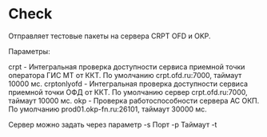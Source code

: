 # Check

Отправляет тестовые пакеты на сервера CRPT OFD и OKP.

Параметры:

crpt - Интегральная проверка доступности сервиса приемной точки оператора ГИС МТ от ККТ. По умолчанию crpt.ofd.ru:7000, таймаут 10000 мс.
crptonlyofd - Интегральная проверка доступности сервиса приемной точки ОФД от ККТ. По умолчанию сервер crpt.ofd.ru:7000, таймаут 10000 мс.
okp - Проверка работоспособности сервера АС ОКП. По умолчанию prod01.okp-fn.ru:26101, таймаут 30000 мс.

Сервер можно задать через параметр -s
Порт -p
Таймаут -t

